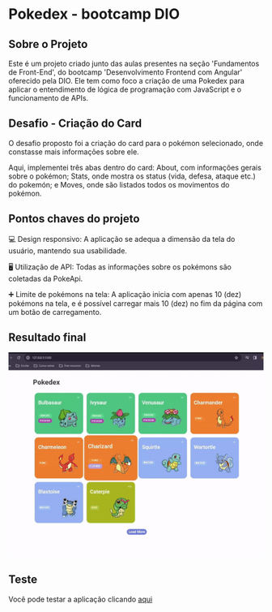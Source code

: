 # Pokedex - bootcamp DIO

## Sobre o Projeto
Este é um projeto criado junto das aulas presentes na seção 'Fundamentos de Front-End', do bootcamp 'Desenvolvimento Frontend com Angular' oferecido pela DIO. 
Ele tem como foco a criação de uma Pokedex para aplicar o entendimento de lógica de programação com JavaScript e o funcionamento de APIs.

## Desafio - Criação do Card
O desafio proposto foi a criação do card para o pokémon selecionado, onde constasse mais informações sobre ele.

Aqui, implementei três abas dentro do card: About, com informações gerais sobre o pokémon; Stats, onde mostra os status (vida, defesa, ataque etc.) do pokemón; e Moves, onde são listados todos os movimentos do pokémon.

## Pontos chaves do projeto
💻 Design responsivo: A aplicação se adequa a dimensão da tela do usuário, mantendo sua usabilidade.

🖥 Utilização de API: Todas as informações sobre os pokémons são coletadas da PokeApi.

➕ Limite de pokémons na tela: A aplicação inicia com apenas 10 (dez) pokémons na tela, e é possível carregar mais 10 (dez) no fim da página com um botão de carregamento.

## Resultado final
<img src="/assets/images/pokedex-demonstration-ezgif.com-video-to-gif-converter.gif" alt="Gif de demonstração da aplicação">

## Teste
Você pode testar a aplicação clicando <a href="https://dhomimonteiro.github.io/Pokedex-DIO/" target="_blank">aqui</a>